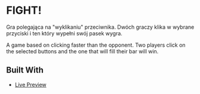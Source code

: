 # FIGHT!

Gra polegająca na "wyklikaniu" przeciwnika. Dwóch graczy klika w wybrane przyciski i ten który wypełni swój pasek wygra.

A game based on clicking faster than the opponent. Two players click on the selected buttons and the one that will fill their bar will win.

## Built With

* [Live Preview](https://mativve.github.io/Fight/)
